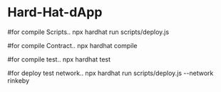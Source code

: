 # Hard-Hat-dApp

#for compile Scripts..
npx hardhat run scripts/deploy.js

#for compile Contract..
npx hardhat compile

#for compile test..
npx hardhat test

#for deploy test network..
npx hardhat run scripts/deploy.js --network rinkeby
